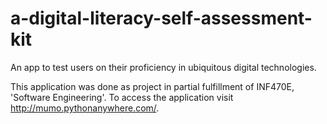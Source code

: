# a-digital-literacy-self-assessment-kit
An app to test users on their proficiency in ubiquitous digital technologies.

This application was done  as project in partial fulfillment of INF470E, 'Software Engineering'. To access the application visit 
http://mumo.pythonanywhere.com/.

